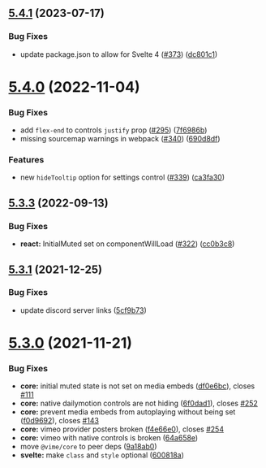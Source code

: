 ## [5.4.1](https://github.com/vime-js/vime/compare/v5.4.0...v5.4.1) (2023-07-17)


### Bug Fixes

* update package.json to allow for Svelte 4 ([#373](https://github.com/vime-js/vime/issues/373)) ([dc801c1](https://github.com/vime-js/vime/commit/dc801c18fd3449ec0aefc3c28aa282d2852454c5))



# [5.4.0](https://github.com/vime-js/vime/compare/v5.3.3...v5.4.0) (2022-11-04)


### Bug Fixes

* add `flex-end` to controls `justify` prop  ([#295](https://github.com/vime-js/vime/issues/295)) ([7f6986b](https://github.com/vime-js/vime/commit/7f6986b1cd309ec7790e013c7f83f6f99954e167))
* missing sourcemap warnings in webpack  ([#340](https://github.com/vime-js/vime/issues/340)) ([690d8df](https://github.com/vime-js/vime/commit/690d8df18c38ddec7f26eea898e0688501cac264))


### Features

* new `hideTooltip` option for settings control ([#339](https://github.com/vime-js/vime/issues/339)) ([ca3fa30](https://github.com/vime-js/vime/commit/ca3fa306d3e6a0d5f86f98b7e50ce267676cea34))



## [5.3.3](https://github.com/vime-js/vime/compare/v5.3.1...v5.3.3) (2022-09-13)


### Bug Fixes

* **react:** InitialMuted set on componentWillLoad ([#322](https://github.com/vime-js/vime/issues/322)) ([cc0b3c8](https://github.com/vime-js/vime/commit/cc0b3c8897f1f8f1c019638d8af8ebda08463297))



## [5.3.1](https://github.com/vime-js/vime/compare/v5.3.0...v5.3.1) (2021-12-25)


### Bug Fixes

* update discord server links ([5cf9b73](https://github.com/vime-js/vime/commit/5cf9b7348227c836bf6cf0bc610dff62aa225234))



# [5.3.0](https://github.com/vime-js/vime/compare/v5.0.35...v5.3.0) (2021-11-21)


### Bug Fixes

* **core:** initial muted state is not set on media embeds ([df0e6bc](https://github.com/vime-js/vime/commit/df0e6bc88ddb91c76a522558efbdc4a8e21c9220)), closes [#111](https://github.com/vime-js/vime/issues/111)
* **core:** native dailymotion controls are not hiding ([6f0dad1](https://github.com/vime-js/vime/commit/6f0dad1395c75b91714b0b770924410a3b01fc33)), closes [#252](https://github.com/vime-js/vime/issues/252)
* **core:** prevent media embeds from autoplaying without being set ([f0d9692](https://github.com/vime-js/vime/commit/f0d9692fdca9b4be31cdc0b9f9902debcfb62d63)), closes [#143](https://github.com/vime-js/vime/issues/143)
* **core:** vimeo provider posters broken ([f4e66e0](https://github.com/vime-js/vime/commit/f4e66e08652df22be2aa85a98b5a6fb93b94098f)), closes [#254](https://github.com/vime-js/vime/issues/254)
* **core:** vimeo with native controls is broken ([64a658e](https://github.com/vime-js/vime/commit/64a658e283e7334f0696cf48a8313e2f889ebac0))
* move `@vime/core` to peer deps ([9a18ab0](https://github.com/vime-js/vime/commit/9a18ab0842d50bd4e640f51702400c49fe3da5f3))
* **svelte:** make `class` and `style` optional ([600818a](https://github.com/vime-js/vime/commit/600818a536b872eeba4a86e8c28bbc34041534dd))



